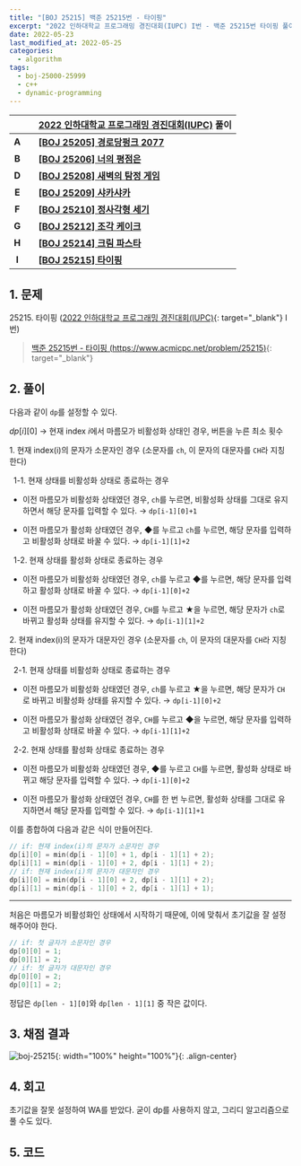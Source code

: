 ```yaml
---
title: "[BOJ 25215] 백준 25215번 - 타이핑"
excerpt: "2022 인하대학교 프로그래밍 경진대회(IUPC) I번 - 백준 25215번 타이핑 풀이"
date: 2022-05-23
last_modified_at: 2022-05-25
categories:
  - algorithm
tags:
  - boj-25000-25999
  - c++
  - dynamic-programming
---
```


|||[2022 인하대학교 프로그래밍 경진대회(IUPC)](https://burningfalls.github.io/contest/iupc2022-baekjoon-contest/) 풀이|
|:---:|:---:|:---|
|**A**||**[[BOJ 25205] 경로당펑크 2077](https://burningfalls.github.io/algorithm/boj-25205/)**|
|**B**||**[[BOJ 25206] 너의 평점은](https://burningfalls.github.io/algorithm/boj-25206/)**|
|**D**||**[[BOJ 25208] 새벽의 탐정 게임](https://burningfalls.github.io/algorithm/boj-25208/)**|
|**E**||**[[BOJ 25209] 샤카샤카](https://burningfalls.github.io/algorithm/boj-25209/)**|
|**F**||**[[BOJ 25210] 정사각형 세기](https://burningfalls.github.io/algorithm/boj-25210/)**|
|**G**||**[[BOJ 25212] 조각 케이크](https://burningfalls.github.io/algorithm/boj-25212/)**|
|**H**||**[[BOJ 25214] 크림 파스타](https://burningfalls.github.io/algorithm/boj-25214/)**|
|**I**||**[[BOJ 25215] 타이핑](https://burningfalls.github.io/algorithm/boj-25215/)**|

## 1. 문제
$25215$. 타이핑 ([2022 인하대학교 프로그래밍 경진대회(IUPC)](https://burningfalls.github.io/contest/iupc-baekjoon-contest/){: target="_blank"} I번)

> [백준 25215번 - 타이핑 (https://www.acmicpc.net/problem/25215)](https://www.acmicpc.net/problem/25215){: target="_blank"}

## 2. 풀이

다음과 같이 `dp`를 설정할 수 있다.

$dp[i][0]$ $\rightarrow$ 현재 index $i$에서 마름모가 비활성화 상태인 경우, 버튼을 누른 최소 횟수

$1$. 현재 index(i)의 문자가 소문자인 경우 (소문자를 `ch`, 이 문자의 대문자를 `CH`라 지칭한다)

$\;$ 1-1. 현재 상태를 비활성화 상태로 종료하는 경우

* 이전 마름모가 비활성화 상태였던 경우, `ch`를 누르면, 비활성화 상태를 그대로 유지하면서 해당 문자를 입력할 수 있다. $\rightarrow$ `dp[i-1][0]+1`

* 이전 마름모가 활성화 상태였던 경우, ◆를 누르고 `ch`를 누르면, 해당 문자를 입력하고 비활성화 상태로 바꿀 수 있다. $\rightarrow$ `dp[i-1][1]+2`

$\;$ 1-2. 현재 상태를 활성화 상태로 종료하는 경우

* 이전 마름모가 비활성화 상태였던 경우, `ch`를 누르고 ◆를 누르면, 해당 문자를 입력하고 활성화 상태로 바꿀 수 있다. $\rightarrow$ `dp[i-1][0]+2`

* 이전 마름모가 활성화 상태였던 경우, `CH`를 누르고 ★을 누르면, 해당 문자가 `ch`로 바뀌고 활성화 상태를 유지할 수 있다. $\rightarrow$ `dp[i-1][1]+2`

$2$. 현재 index(i)의 문자가 대문자인 경우 (소문자를 `ch`, 이 문자의 대문자를 `CH`라 지칭한다)

$\;$ 2-1. 현재 상태를 비활성화 상태로 종료하는 경우

* 이전 마름모가 비활성화 상태였던 경우, `ch`를 누르고 ★을 누르면, 해당 문자가 `CH`로 바뀌고 비활성화 상태를 유지할 수 있다. $\rightarrow$ `dp[i-1][0]+2`

* 이전 마름모가 활성화 상태였던 경우, `CH`를 누르고 ◆을 누르면, 해당 문자를 입력하고 비활성화 상태로 바꿀 수 있다. $\rightarrow$ `dp[i-1][1]+2`

$\;$ 2-2. 현재 상태를 활성화 상태로 종료하는 경우

* 이전 마름모가 비활성화 상태였던 경우, ◆를 누르고 `CH`를 누르면, 활성화 상태로 바뀌고 해당 문자를 입력할 수 있다. $\rightarrow$ `dp[i-1][0]+2`

* 이전 마름모가 활성화 상태였던 경우, `CH`를 한 번 누르면, 활성화 상태를 그대로 유지하면서 해당 문자를 입력할 수 있다. $\rightarrow$ `dp[i-1][1]+1`

이를 종합하여 다음과 같은 식이 만들어진다.

```cpp
// if: 현재 index(i)의 문자가 소문자인 경우
dp[i][0] = min(dp[i - 1][0] + 1, dp[i - 1][1] + 2);
dp[i][1] = min(dp[i - 1][0] + 2, dp[i - 1][1] + 2);
// if: 현재 index(i)의 문자가 대문자인 경우
dp[i][0] = min(dp[i - 1][0] + 2, dp[i - 1][1] + 2);
dp[i][1] = min(dp[i - 1][0] + 2, dp[i - 1][1] + 1);
```

---

처음은 마름모가 비활성화인 상태에서 시작하기 때문에, 이에 맞춰서 초기값을 잘 설정해주어야 한다.

```cpp
// if: 첫 글자가 소문자인 경우
dp[0][0] = 1;
dp[0][1] = 2;
// if: 첫 글자가 대문자인 경우
dp[0][0] = 2;
dp[0][1] = 2;
```

정답은 `dp[len - 1][0]`와 `dp[len - 1][1]` 중 작은 값이다.

## 3. 채점 결과

![boj-25215](https://user-images.githubusercontent.com/30232837/169728670-da642475-0d95-484b-ae64-c190c28210f0.png "boj-25215"){: width="100%" height="100%"}{: .align-center}

## 4. 회고

초기값을 잘못 설정하여 WA를 받았다. 굳이 dp를 사용하지 않고, 그리디 알고리즘으로 풀 수도 있다.

## 5. 코드

<script src="https://gist.github.com/BurningFalls/b4faacbc552b57de4d963b8e8dd0c803.js"></script>